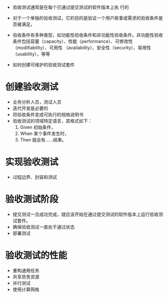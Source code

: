 # 
- 验收测试通常是在每个已通过提交测试的软件版本上执
行的
- 对于一个单独的验收测试，它的目的是验证一个用户故事或需求的验收条件是否被满足。
- 验收条件有多种类型，如功能性验收条件和非功能性验收条件。非功能性验收条件包括容量（capacity）、性能（performance）、可修改性（modifiability）、可用性
（availability）、安全性（security）、易用性（usability），等等

- 如何创建可维护的验收测试套件

# 创建验收测试
- 业务分析人员，测试人员
- 迭代开发是必要的
- 将验收条件变成可执行的规格说明书
- 验收测试的领域特定语言，其格式如下：
    1. Given 初始条件，
    2. When 某个事件发生时，
    3. Then 就会有……结果。

# 实现验收测试
- 过程边界、封装和测试

# 验收测试阶段
- 提交测试一旦成功完成，就应该开始在通过提交测试的软件版本上运行验收测试套件。
- 确保验收测试一直处于通过状态
- 部署测试

# 验收测试的性能
- 重构通用任务
- 共享昂贵资源
- 并行测试
- 使用计算网格
